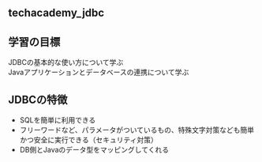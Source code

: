 ## techacademy_jdbc
## 学習の目標  
JDBCの基本的な使い方について学ぶ  
Javaアプリケーションとデータベースの連携について学ぶ  
## JDBCの特徴  
- SQLを簡単に利用できる
- フリーワードなど、パラメータがついているもの、特殊文字対策なども簡単かつ安全に実行できる（セキュリティ対策）
- DB側とJavaのデータ型をマッピングしてくれる  
